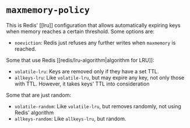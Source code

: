 # `maxmemory-policy`
This is Redis' [[lru]] configuration that allows automatically expiring keys when memory reaches a certain threshold. Some options are:

* `noeviction`: Redis just refuses any further writes when `maxmemory` is reached.

Some that use Redis [[redis/lru-algorithm|algorithm for LRU]]:
* `volatile-lru`: Keys are removed only if they have a set TTL.
* `allkeys-lru`: Like `volatile-lru`, but may expire any key, not only those with TTL. However, it takes keys' TTL into consideration

Some that are just random:
* `volatile-random`: Like `volatile-lru`, but removes randomly, not using Redis' algorithm
* `allkeys-random`: Like `allkeys-lru`, but random.
